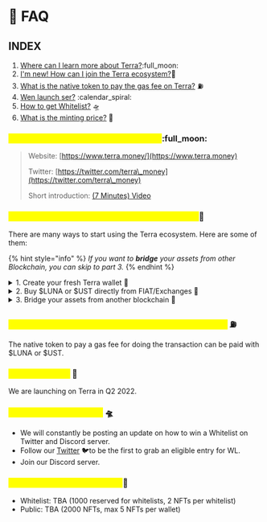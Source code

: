 # 🙋 FAQ

## INDEX

1. [Where can I learn more about Terra?](faq.md#1.-where-can-i-learn-more-about-terra):full\_moon:
2. [I'm new! How can I join the Terra ecosystem?](faq.md#2.-im-new-how-can-i-join-the-terra-ecosystem)🌌
3. [What is the native token to pay the gas fee on Terra?](faq.md#3.-what-is-the-native-token-to-pay-the-gas-fee-on-terra) :fuelpump:
4. [Wen launch ser?](faq.md#4.-wen-launch) :calendar\_spiral:
5. [How to get Whitelist?](faq.md#how-to-get-whitelist) 🛸
6. [What is the minting price?](faq.md#5.-what-is-the-minting-price) 🔖



### <mark style="color:yellow;">1. Where can I learn more about Terra?</mark>:full\_moon:

> Website: [https://www.terra.money/](https://www.terra.money)
>
> Twitter: [https://twitter.com/terra\_money](https://twitter.com/terra\_money)
>
> Short introduction: [(7 Minutes) Video](https://player.vimeo.com/video/635956149)&#x20;

### <mark style="color:yellow;">2. I'm new! How can I join the Terra ecosystem?</mark>🌌&#x20;

There are many ways to start using the Terra ecosystem. Here are some of them:

{% hint style="info" %}
_If you want to **bridge** your assets from other Blockchain, you can skip to part 3._
{% endhint %}

<details>

<summary>1. Create your fresh Terra wallet <span data-gb-custom-inline data-tag="emoji" data-code="1f389">🎉</span></summary>

#### Download your fresh Terra Wallet and set it up :closed\_lock\_with\_key:

* [Terra Station](https://docs.terra.money/docs/learn/terra-station/download/README.html) :satellite\_orbital:
* [Leap Wallet](https://leapwallet.io) 🐸

</details>

<details>

<summary>2. Buy  $LUNA or $UST directly from FIAT/Exchanges <span data-gb-custom-inline data-tag="emoji" data-code="1f4b1">💱</span></summary>

* Open your Terra Station

<img src="../.gitbook/assets/image (2).png" alt="" data-size="original">

* Choose your source of funds.

![](<../.gitbook/assets/image (5) (1).png>)

</details>

<details>

<summary>3. Bridge your assets from another blockchain <span data-gb-custom-inline data-tag="emoji" data-code="1f309">🌉</span></summary>

* Go to [https://bridge.terra.money/](https://bridge.terra.money) and connect your wallet

![](<../.gitbook/assets/image (6).png>)

* Choose your Chain from the lists

__![](<../.gitbook/assets/image (5).png>)__



* Put your Terra wallet address in _"Destination Address"_

</details>

### <mark style="color:yellow;">3. What is the native token to pay the gas fee on Terra?</mark> :fuelpump:

The native token to pay a gas fee for doing the transaction can be paid with $LUNA or $UST.

### <mark style="color:yellow;">4. Wen launch?</mark> 📅

We are launching on Terra in Q2 2022.

### <mark style="color:yellow;">5. How to get Whitelist?</mark> 🛸

* We will constantly be posting an update on how to win a Whitelist on Twitter and Discord server.
* Follow our [Twitter](https://twitter.com/cognitiveArk) :bird:to be the first to grab an eligible entry for WL.
* Join our Discord server.

### <mark style="color:yellow;">6. What is the minting price?</mark>🔖

* Whitelist: TBA (1000 reserved for whitelists, 2 NFTs per whitelist)
* Public: TBA (2000 NFTs, max 5 NFTs per wallet)

##

